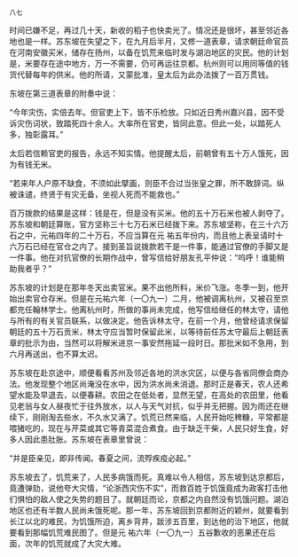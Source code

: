     八七 

   时间已嫌不足，再过几十天，新收的稻子也快卖光了。情况还是很坏，甚至邻近各地也是一样。苏东坡在失望之下，在九月后半月，又修一道表章，请求朝廷命官员在河南安徽买米，储存在扬州，以备在饥荒来临时发与湖泊地区的灾民。他的计划是，米要存在途中地方，万一不需要，仍可再运往京都。杭州则可以用同等值的钱货代替每年的供米。他的所请，又蒙批准，皇太后为此办法拨了一百万贯钱。

   东坡在第三道表章的附奏中说：

   “今年灾伤，实倍去年。但官吏上下，皆不乐检放。只如近日秀州嘉兴县，因不受诉灾伤词状，致踏死四十余人。大率所在官吏，皆同此意。但此一处，以踏死人多，独彰露耳。”

   太后若信赖官吏的报告，永远不知实情。他提醒太后，前朝曾有五十万人饿死，因为有钱无米。

   “若来年人户原不缺食，不须如此擘画，则臣不合过当张皇之罪，所不敢辞词。纵被诛谴，终贤于有灾无备，坐视人死而不能救也。”

   百万拨款的结果是这样：钱是在，但是没有买米。他的五十万石米也被人剥夺了。苏东坡和朝廷算账，官方坚称三十七万石米已经拨下来。苏东坡坚称，在三十六万石之中，元祐四年的二十万石，不应当算在元 祐五年份内，而且他上表呈请时十六万石已经在官仓之内了。接到圣旨说拨款若干是一件事，能通过官僚的手脚又是一件事。他在对抗官僚的长期作战中，曾写信给好朋友孔平仲说：“呜呼！谁能稍助我者乎？”

   苏东坡的计划是在那年冬天出卖官米。果不出他所料，米价飞涨。冬季一到，他开始出卖官仓存米。但是在元祐六年（一〇九一）二月，他被调离杭州，又被召至京都充任翰林学士。他离杭州时，所做的事尚未完成，他写信给继任的林太守，请他与所有的有关官员联系，以做决定。他告诉林太守，在前一个月，他曾经请求保留朝廷的五十万石贡米，林太守应当暂时保留此米，以等待前任苏太守最后上朝廷表章的批示为由，当然可以将解米进京一事安然拖延一段时日。那批米如不急用，到六月再送出，也不算太迟。

   苏东坡在赴京途中，顺便看看苏州及邻近各地的洪水灾区，以便与各省同僚会商办法。他发现整个地区尚淹没在水中，因为洪水尚未消退。那时正是春天，农人还希望水能及早退去，以便春耕。农田之在低处者，显然无望，在高处的农田里，他看见老翁与女人昼夜忙于往外放水，以人与天气对抗，似乎并无把握。因为雨还在继续下，刚刚淘去些水，不久水又满了。饥荒已然来临，人民开始吃稗糠，平常都是喂猪吃的，现在与芹菜或其它等青菜混合煮食。由于缺乏干柴，人民只好生食，好多人因此患肚胀。苏东坡在表章里曾说：

   “并是臣亲见，即非传闻。春夏之间，流殍疾疫必起。”

   苏东坡去了，饥荒来了，人民多病饿而死。真难以令人相信，苏东坡到达京都后，竟遭弹劾，说他夸大灾情，“论浙西灾伤不实”，而救百姓于饥饿竟成为政客打击他们惧怕的敌人使之失势的题目了。就朝廷而论，京都之内自然没有饥饿问题。湖泊地区也还有半数人民尚未饿死呢。那一年，苏东坡回到京都附近的颖州，就要看到长江以北的难民，为饥饿所迫，离乡背井，跋涉五百里，到达他的治下地区，他就要看到那幅饥荒难民图了。但是元 祐六年（一〇九一）五谷歉收的恶果还在后面，次年的饥荒就成了大灾大难。

